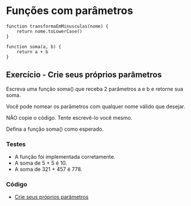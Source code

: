# Funções com parâmetros

```
function transformaEmMinusculas(nome) {
    return nome.toLowerCase()
}
```

```
function soma(a, b) {
    return a + b
}
```

## Exercício - Crie seus próprios parâmetros

Escreva uma função soma() que receba 2 parâmetros a e b e retorne sua soma.

Você pode nomear os parâmetros com qualquer nome válido que desejar.

NÃO copie o código. Tente escrevê-lo você mesmo.

Defina a função soma() como esperado.

### Testes
- A função foi implementada corretamente.
- A soma de 5 + 5 é 10.
- A soma de 321 + 457 é 778.

### Código

- [Crie seus próprios parâmetros](./crieSeusPropriosParametros.js)